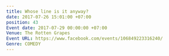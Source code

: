 ```yaml
---
title: Whose line is it anyway?
date: 2017-07-26 15:01:00 +07:00
position: 43
Event date: 2017-07-29 00:00:00 +07:00
Venue: The Rotten Grapes
Event URL: https://www.facebook.com/events/106849223316240/
Genre: COMEDY
---
```


